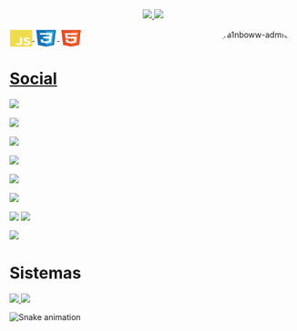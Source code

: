 <div align="center">
  <a href="https://github.com/ra1nboww">
  <img height="180em" src="https://github-readme-stats.vercel.app/api?username=ra1nboww&show_icons=true&theme=dark&include_all_commits=true&count_private=true&title_color=blue"/>
  <img height="180em" src="https://github-readme-stats.vercel.app/api/top-langs/?username=ra1nboww&layout=compact&langs_count=7&theme=dark&title_color=blue"/>
</div>

<div style="display: inline_block"><br>
  <img align="center" alt="ra1nboww-Js" height="30" width="40" src="https://raw.githubusercontent.com/devicons/devicon/master/icons/javascript/javascript-plain.svg">
  <img align="center" alt="ra1nboww-CSS" height="30" width="40" src="https://raw.githubusercontent.com/devicons/devicon/master/icons/css3/css3-original.svg">
  <img align="center" alt="ra1nboww-HTML" height="30" width="40" src="https://raw.githubusercontent.com/devicons/devicon/master/icons/html5/html5-original.svg">
  <img align="right" alt="ra1nboww-admfofo" height="250" style="border-radius:50px;" src="https://cdn.discordapp.com/attachments/931380276322521091/941799468662140998/Cat_Glitter_GIF_-_Cat_Glitter_Kitty_-_Discover__Share_GIFs.gif">
 </div>
 
 ##
 
 

  
 <div>
   
   <h1> Social </h1>
   
  <a href="https://instagram.com/favero.gb" target="_blank"> <img src="https://img.shields.io/badge/-Instagram-%23E4405F?style=for-the-badge&logo=instagram&logoColor=white" target="_blank"></a>
   
  <a href="https://www.tiktok.com/@faavero?fromUrl=%2Frainznn&lang=pt-BR" target="_blank"> <img src="https://img.shields.io/badge/TikTok-000000?style=for-the-badge&logo=tiktok&logoColor=white"></a>
   
  <a href="https://www.reddit.com/user/InsideOdd7447" target="_blank"> <img src="https://img.shields.io/badge/Reddit-FF4500?style=for-the-badge&logo=reddit&logoColor=white"></a>
   
  <a href="https://www.twitter.com/rainpobre" target="_blank"> <img src="https://img.shields.io/badge/Twitter-1DA1F2?style=for-the-badge&logo=twitter&logoColor=white"></a>
   
  <a href="https://open.spotify.com/user/893unysyk1i8rzc3f9zkt4nyn" target="_blank"> <img src="https://img.shields.io/badge/Spotify-1ED760?&style=for-the-badge&logo=spotify&logoColor=white"></a>
   
  <a href="https://soundcloud.com/faverokkj" target="_blank"> <img src="https://img.shields.io/badge/SoundCloud-FF3300?style=for-the-badge&logo=soundcloud&logoColor=white"></a>
   
  <img src="https://img.shields.io/badge/Discord-0088CC?logo=discord&logoColor=white&style=for-the-badge">
  <a href="https://steamcommunity.com/profiles/76561199109226253/" target="_blank"> <img src="https://img.shields.io/badge/Steam-000000?style=for-the-badge&logo=steam&logoColor=white"></a>
   
   <a href="https://www.youtube.com/channel/UCxqVePCpiMkskSfdO8T0mLA" target="_blank"> <img src="https://img.shields.io/badge/YouTube-FF0000?style=for-the-badge&logo=youtube&logoColor=white"></a>
   
   
 </div>
  
  <div>
    <h1> Sistemas </h1>
    <a href="https://github.com/ra1nboww" target="_blank"> <img src="https://img.shields.io/badge/Android-3DDC84?style=for-the-badge&logo=android&logoColor=white"> </a>
    <a href="https://github.com/ra1nboww" target="_blank"> <img src="https://img.shields.io/badge/Windows-0078D6?style=for-the-badge&logo=windows&logoColor=white"> </a>
 
 ![Snake animation](https://github.com/ra1nboww/ra1nboww/blob/output/github-contribution-grid-snake.svg)
 
 
  

